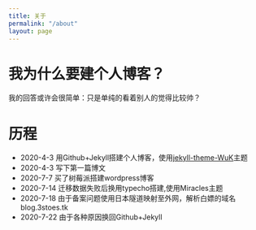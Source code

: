 ```yaml
---
title: 关于
permalink: "/about"
layout: page
---
```


# 我为什么要建个人博客？ 
  我的回答或许会很简单：只是单纯的看着别人的觉得比较帅？
  
# 历程 
 - 2020-4-3 用Github+Jekyll搭建个人博客，使用[jekyll-theme-WuK](https://jekyll-theme-wuk.wu-kan.cn/#/)主题
 - 2020-4-3 写下第一篇博文
 - 2020-7-7 买了树莓派搭建wordpress博客
 - 2020-7-14 迁移数据失败后换用typecho搭建,使用Miracles主题
 - 2020-7-18 由于备案问题使用日本隧道映射至外网，解析白嫖的域名blog.3stoes.tk
 - 2020-7-22 由于各种原因换回Github+Jekyll
